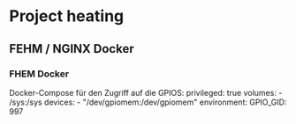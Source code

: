 # Project heating
## FEHM / NGINX Docker
### FHEM Docker
Docker-Compose für den Zugriff auf die GPIOS:
    privileged: true
    volumes:
        - /sys:/sys
    devices:
        - "/dev/gpiomem:/dev/gpiomem"
    environment:
        GPIO_GID: 997
